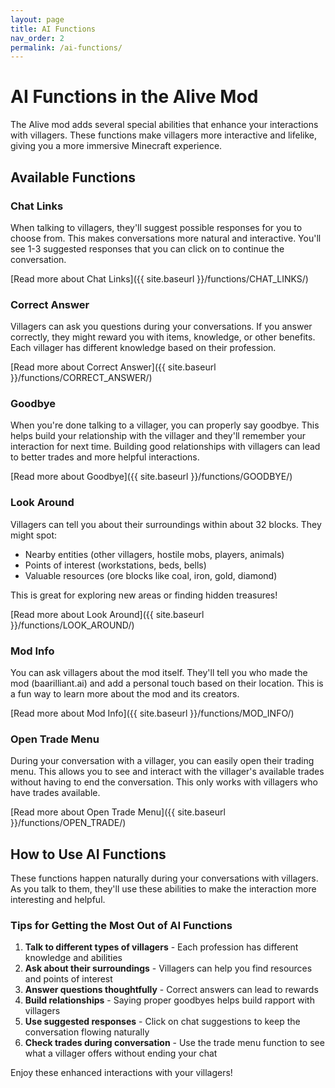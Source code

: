 ```yaml
---
layout: page
title: AI Functions
nav_order: 2
permalink: /ai-functions/
---
```


# AI Functions in the Alive Mod

The Alive mod adds several special abilities that enhance your interactions with villagers. These functions make villagers more interactive and lifelike, giving you a more immersive Minecraft experience.

## Available Functions

### Chat Links

When talking to villagers, they'll suggest possible responses for you to choose from. This makes conversations more natural and interactive. You'll see 1-3 suggested responses that you can click on to continue the conversation.

[Read more about Chat Links]({{ site.baseurl }}/functions/CHAT_LINKS/)

### Correct Answer

Villagers can ask you questions during your conversations. If you answer correctly, they might reward you with items, knowledge, or other benefits. Each villager has different knowledge based on their profession.

[Read more about Correct Answer]({{ site.baseurl }}/functions/CORRECT_ANSWER/)

### Goodbye

When you're done talking to a villager, you can properly say goodbye. This helps build your relationship with the villager and they'll remember your interaction for next time. Building good relationships with villagers can lead to better trades and more helpful interactions.

[Read more about Goodbye]({{ site.baseurl }}/functions/GOODBYE/)

### Look Around

Villagers can tell you about their surroundings within about 32 blocks. They might spot:

- Nearby entities (other villagers, hostile mobs, players, animals)
- Points of interest (workstations, beds, bells)
- Valuable resources (ore blocks like coal, iron, gold, diamond)

This is great for exploring new areas or finding hidden treasures!

[Read more about Look Around]({{ site.baseurl }}/functions/LOOK_AROUND/)

### Mod Info

You can ask villagers about the mod itself. They'll tell you who made the mod (baarilliant.ai) and add a personal touch based on their location. This is a fun way to learn more about the mod and its creators.

[Read more about Mod Info]({{ site.baseurl }}/functions/MOD_INFO/)

### Open Trade Menu

During your conversation with a villager, you can easily open their trading menu. This allows you to see and interact with the villager's available trades without having to end the conversation. This only works with villagers who have trades available.

[Read more about Open Trade Menu]({{ site.baseurl }}/functions/OPEN_TRADE/)

## How to Use AI Functions

These functions happen naturally during your conversations with villagers. As you talk to them, they'll use these abilities to make the interaction more interesting and helpful.

### Tips for Getting the Most Out of AI Functions

1. **Talk to different types of villagers** - Each profession has different knowledge and abilities
2. **Ask about their surroundings** - Villagers can help you find resources and points of interest
3. **Answer questions thoughtfully** - Correct answers can lead to rewards
4. **Build relationships** - Saying proper goodbyes helps build rapport with villagers
5. **Use suggested responses** - Click on chat suggestions to keep the conversation flowing naturally
6. **Check trades during conversation** - Use the trade menu function to see what a villager offers without ending your chat

Enjoy these enhanced interactions with your villagers!
